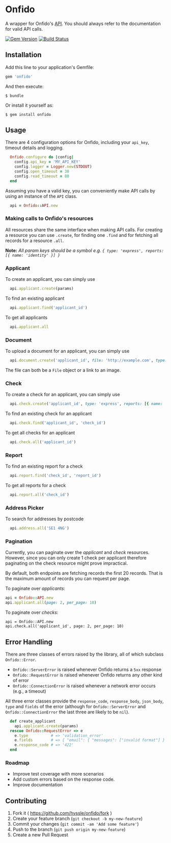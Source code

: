 # Onfido

A wrapper for Onfido's [API](https://onfido.com/documentation#introduction). You should always refer to the documentation for valid API calls.

[![Gem Version](https://badge.fury.io/rb/onfido.svg)](http://badge.fury.io/rb/onfido)
[![Build Status](https://travis-ci.org/hvssle/onfido.svg?branch=master)](https://travis-ci.org/hvssle/onfido)


  [1]: https://gitter.im/hvssle/onfido
  [2]: https://badges.gitter.im/gitterHQ/developers.png

## Installation

Add this line to your application's Gemfile:

```ruby
gem 'onfido'
```

And then execute:

    $ bundle

Or install it yourself as:

    $ gem install onfido


## Usage

There are 4 configuration options for Onfido, including your `api_key`, timeout details and logging.

```ruby
  Onfido.configure do |config|
    config.api_key = 'MY_API_KEY'
    config.logger = Logger.new(STDOUT)
    config.open_timeout = 30
    config.read_timeout = 80
  end
```

Assuming you have a valid key, you can conveniently make API calls by using an instance of the `API` class.

```ruby
  api = Onfido::API.new
```

### Making calls to Onfido's resources

All resources share the same interface when making API calls. For creating a resource you can use `.create`, for finding one `.find` and for fetching all records for a resource `.all`.

**Note:** *All param keys should be a symbol e.g. `{ type: 'express', reports: [{ name: 'identity' }] }`*


### Applicant

To create an applicant, you can simply use

```ruby
  api.applicant.create(params)
```

To find an existing applicant

```ruby
  api.applicant.find('applicant_id')
```

To get all applicants

```ruby
  api.applicant.all
```

### Document

To upload a document for an applicant, you can simply use

```ruby
  api.document.create('applicant_id', file: 'http://example.com', type: 'passport')
```

The file can both be a `File` object or a link to an image.

### Check

To create a check for an applicant, you can simply use

```ruby
  api.check.create('applicant_id', type: 'express', reports: [{ name: 'identity' }])
```

To find an existing check for an applicant

```ruby
  api.check.find('applicant_id', 'check_id')
```

To get all checks for an applicant

```ruby
  api.check.all('applicant_id')
```

### Report

To find an existing report for a check

```ruby
  api.report.find('check_id', 'report_id')
```

To get all reports for a check

```ruby
  api.report.all('check_id')
```

### Address Picker

To search for addresses by postcode

```ruby
  api.address.all('SE1 4NG')
```

### Pagination

Currently, you can paginate over the *applicant* and *check* resources. However, since you can only create 1 check per applicant therefore paginating on the check resource might prove impractical.

By default, both endpoints are fetching records the first 20 records. That is the maximum amount of records you can request per page.

To paginate over *applicants*:
```ruby
api = Onfido::API.new
api.applicant.all(page: 2, per_page: 10)
```

To paginate over *checks*:
```
api = Onfido::API.new
api.check.all('applicant_id', page: 2, per_page: 10)
```

## Error Handling

There are three classes of errors raised by the library, all of which subclass `Onfido::Error`.
- `Onfido::ServerError` is raised whenever Onfido returns a `5xx` response
- `Onfido::RequestError` is raised whenever Onfido returns any other kind of error
- `Onfido::ConnectionError` is raised whenever a network error occurs (e.g., a timeout)

All three error classes provide the `response_code`, `response_body`, `json_body`, `type` and `fields` of the error (although for `Onfido::ServerError` and `Onfido::ConnectionError` the last three are likely to be `nil`).

```ruby
  def create_applicant
    api.applicant.create(params)
  rescue Onfido::RequestError => e
    e.type          # => 'validation_error'
    e.fields        # => { "email": { "messages": ["invalid format"] } }
    e.response_code # => '422'
  end
```

### Roadmap

- Improve test coverage with more scenarios
- Add custom errors based on the response code.
- Improve documentation

## Contributing

1. Fork it ( https://github.com/hvssle/onfido/fork )
2. Create your feature branch (`git checkout -b my-new-feature`)
3. Commit your changes (`git commit -am 'Add some feature'`)
4. Push to the branch (`git push origin my-new-feature`)
5. Create a new Pull Request
